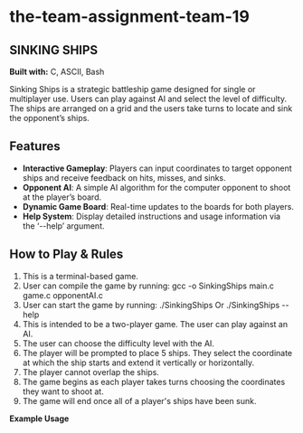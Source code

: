 # the-team-assignment-team-19

## SINKING SHIPS

**Built with:** C, ASCII, Bash

Sinking Ships is a strategic battleship game designed for single or multiplayer use. Users can play against AI and select the level of difficulty. The ships are arranged on a grid and the users take turns to locate and sink the opponent’s ships. 

## **Features** 
- **Interactive Gameplay**: Players can input coordinates to target opponent ships and receive feedback on hits, misses, and sinks. 
- **Opponent AI**: A simple AI algorithm for the computer opponent to shoot at the player’s board. 
- **Dynamic Game Board**: Real-time updates to the boards for both players. 
- **Help System**: Display detailed instructions and usage information via the ‘--help’ argument.

## **How to Play & Rules**
1. This is a terminal-based game. 
2. User can compile the game by running:
			gcc -o SinkingShips main.c game.c opponentAI.c
3. User can start the game by running:
	./SinkingShips
Or        ./SinkingShips --help
4. This is intended to be a two-player game. The user can play against an AI.
5. The user can choose the difficulty level with the AI.
6. The player will be prompted to place 5 ships. They select the coordinate at which the ship starts and extend it vertically or horizontally.
7. The player cannot overlap the ships.
8. The game begins as each player takes turns choosing the coordinates they want to shoot at.
9. The game will end once all of a player's ships have been sunk.

**Example Usage**
